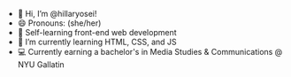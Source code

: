 - 👋 Hi, I’m @hillaryosei!
- 😄 Pronouns: (she/her)
- 📕 Self-learning front-end web development
- 🌱 I’m currently learning HTML, CSS, and JS
- 💻 Currently earning a bachelor's in Media Studies & Communications @ NYU Gallatin 

<!---
hillaryosei/hillaryosei is a ✨ special ✨ repository because its `README.md` (this file) appears on your GitHub profile.
You can click the Preview link to take a look at your changes.
--->
